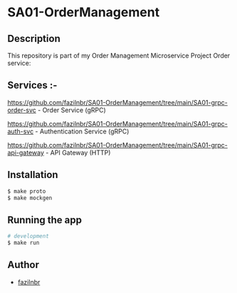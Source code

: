 # SA01-OrderManagement


## Description
This repository is part of my Order Management Microservice Project Order service:

## Services :-

https://github.com/fazilnbr/SA01-OrderManagement/tree/main/SA01-grpc-order-svc   - Order Service (gRPC)

https://github.com/fazilnbr/SA01-OrderManagement/tree/main/SA01-grpc-auth-svc    - Authentication Service (gRPC)

https://github.com/fazilnbr/SA01-OrderManagement/tree/main/SA01-grpc-api-gateway - API Gateway (HTTP)

## Installation

```bash
$ make proto
$ make mockgen
```

## Running the app

```bash
# development
$ make run
```

## Author

- [fazilnbr](https://www.linkedin.com/in/fazil-muhammed-915807190/)

